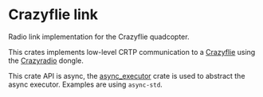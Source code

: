 # Crazyflie link

Radio link implementation for the Crazyflie quadcopter.

This crates implements low-level CRTP communication to a [Crazyflie](https://www.bitcraze.io/products/crazyflie-2-1/) using the [Crazyradio](https://www.bitcraze.io/products/crazyradio-pa/) dongle.

This crate API is async, the [async_executor](https://crates.io/crates/async_executors)
crate is used to abstract the async executor. Examples are using `async-std`.